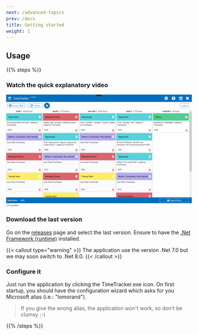```yaml
---
next: /advanced-topics
prev: /docs
title: Getting started
weight: 1
---
```


## Usage

{{% steps %}}

### Watch the quick explanatory video

[![Watch the video](../media/main-ui.png)](https://youtu.be/vt5fpE0bzSY)

### Download the last version

Go on the [releases](https://github.com/lgmorand/TimeTrackerProject/releases) page and select the last version. Ensure to have the [.Net Framework (runtime)](https://dotnet.microsoft.com/en-us/download/visual-studio-sdks?cid=getdotnetsdk) installed.

{{< callout type="warning" >}}
 The application use the version .Net 7.0 but we may soon switch to .Net 8.0.
{{< /callout >}}

### Configure it

Just run the application by clicking the TimeTracker.exe icon. On first startup, you should have the configuration wizard which asks for you Microsoft alias (i.e.: "lomorand").

> If you give the wrong alias, the application won't work, so don't be clumsy ;-)

{{% /steps %}}
